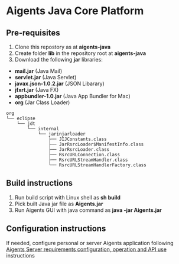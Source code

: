 # Aigents Java Core Platform

## Pre-requisites
1. Clone this repostory as at **aigents-java**
2. Create folder **lib** in the repository root at **aigents-java**
3. Download the following **jar** libraries:
- **mail.jar** (Java Mail)
- **servlet.jar** (Java Servlet)
- **javax.json-1.0.2.jar** (JSON Libarary)
- **jfxrt.jar** (Java FX)
- **appbundler-1.0.jar** (Java App Bundler for Mac)
- **org** (Jar Class Loader)
```
org
└── eclipse
    └── jdt
        └── internal
            └── jarinjarloader
                ├── JIJConstants.class
                ├── JarRsrcLoader$ManifestInfo.class
                ├── JarRsrcLoader.class
                ├── RsrcURLConnection.class
                ├── RsrcURLStreamHandler.class
                └── RsrcURLStreamHandlerFactory.class
```

## Build instructions
1. Run build script with Linux shell as **sh build**
2. Pick built Java jar file as **Aigents.jar**
3. Run Aigents GUI with java command as **java -jar Aigents.jar**

## Configuration instructions
If needed, configure personal or server Aigents application following [Aigents Server requirements configuration, operation and API use](https://aigents.com/download/latest/readme.html) instructions
